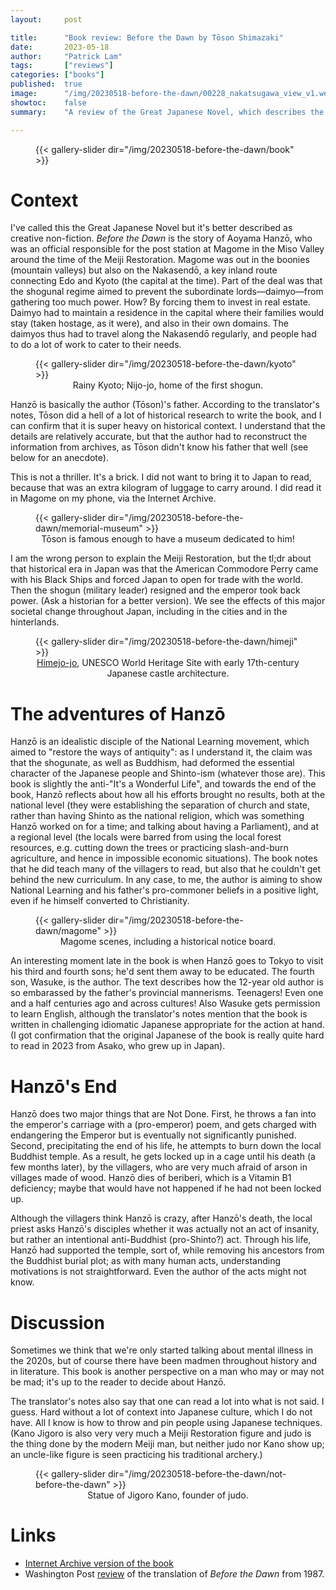 ```yaml
---
layout:     post

title:      "Book review: Before the Dawn by Tōson Shimazaki"
date:       2023-05-18
author:     "Patrick Lam"
tags:       ["reviews"]
categories: ["books"]
published:  true
image:      "/img/20230518-before-the-dawn/00228_nakatsugawa_view_v1.webp"
showtoc:    false
summary:    "A review of the Great Japanese Novel, which describes the life of a village chief along a main highway through the opening of Japan to the world and the Meiji Restoration. Kind of the anti-It's-a-Wonderful-World as he realizes that his efforts didn't bear much fruit."

---
```


<figure>
{{< gallery-slider dir="/img/20230518-before-the-dawn/book" >}}
</figure>

# Context

I've called this the Great Japanese Novel but it's better described as
creative non-fiction. _Before the Dawn_ is the story of Aoyama Hanzō,
who was an official responsible for the post station at Magome in the
Miso Valley around the time of the Meiji Restoration. Magome was
out in the boonies (mountain valleys) but also on the Nakasendō, a key
inland route connecting Edo and Kyoto (the capital at the time). Part
of the deal was that the shogunal regime aimed to prevent the
subordinate lords&mdash;daimyo&mdash;from gathering too much
power. How? By forcing them to invest in real estate. Daimyo had to
maintain a residence in the capital where their families would stay
(taken hostage, as it were), and also in their own domains. The
daimyos thus had to travel along the Nakasendō regularly, and people
had to do a lot of work to cater to their needs.

<figure>
{{< gallery-slider dir="/img/20230518-before-the-dawn/kyoto" >}}
<figcaption style="text-align:center">Rainy Kyoto; Nijo-jo, home of the first shogun.</figcaption>
</figure>

Hanzō is basically the author (Tōson)'s father. According to the
translator's notes, Tōson did a hell of a lot of historical research
to write the book, and I can confirm that it is super heavy on
historical context. I understand that the details are relatively
accurate, but that the author had to reconstruct the information from
archives, as Tōson didn't know his father that well (see below for an anecdote).

This is not a thriller. It's a brick. I did not want to bring it to
Japan to read, because that was an extra kilogram of luggage to carry
around. I did read it in Magome on my phone, via the Internet
Archive.

<figure>
{{< gallery-slider dir="/img/20230518-before-the-dawn/memorial-museum" >}}
<figcaption style="text-align:center">Tōson is famous enough to have a museum dedicated to him!</figcaption>
</figure>

I am the wrong person to explain the Meiji Restoration, but the tl;dr
about that historical era in Japan was that the American Commodore Perry came with
his Black Ships and forced Japan to open for trade with the
world. Then the shogun (military leader) resigned and the emperor took
back power. (Ask a historian for a better version). We see the effects
of this major societal change throughout Japan, including in the
cities and in the hinterlands.

<figure>
{{< gallery-slider dir="/img/20230518-before-the-dawn/himeji" >}}
<figcaption style="text-align:center"><a href="https://whc.unesco.org/en/list/661/">Himejo-jo</a>, UNESCO World Heritage Site with early 17th-century Japanese castle architecture.</figcaption>
</figure>

# The adventures of Hanzō

Hanzō is an idealistic disciple of the National Learning movement,
which aimed to "restore the ways of antiquity": as I understand it,
the claim was that the shogunate, as well as Buddhism, had deformed
the essential character of the Japanese people and Shinto-ism
(whatever those are). This book is slightly the anti-"It's a Wonderful
Life", and towards the end of the book, Hanzō reflects about how all
his efforts brought no results, both at the national level (they were
establishing the separation of church and state, rather than having
Shinto as the national religion, which was something Hanzō worked on
for a time; and talking about having a Parliament), and at a regional
level (the locals were barred from using the local forest resources,
e.g. cutting down the trees or practicing slash-and-burn agriculture,
and hence in impossible economic situations). The book notes that he
did teach many of the villagers to read, but also that he couldn't get
behind the new curriculum. In any case, to me, the author is aiming to
show National Learning and his father's pro-commoner beliefs in a
positive light, even if he himself converted to Christianity.

<figure>
{{< gallery-slider dir="/img/20230518-before-the-dawn/magome" >}}
<figcaption style="text-align:center">Magome scenes, including a historical notice board.</figcaption>
</figure>

An interesting moment late in the book is when Hanzō goes to Tokyo to
visit his third and fourth sons; he'd sent them away to be
educated. The fourth son, Wasuke, is the author. The text describes
how the 12-year old author is so embarassed by the father's provincial
mannerisms. Teenagers! Even one and a half centuries ago and across cultures! Also
Wasuke gets permission to learn English, although the
translator's notes mention that the book is written in challenging
idiomatic Japanese appropriate for the action at hand. (I got
confirmation that the original Japanese of the book is really quite
hard to read in 2023 from Asako, who grew up in Japan).

# Hanzō's End

Hanzō does two major things that are Not Done. First, he throws a fan
into the emperor's carriage with a (pro-emperor) poem, and gets
charged with endangering the Emperor but is eventually not
significantly punished. Second, precipitating the end of his life, he
attempts to burn down the local Buddhist temple. As a result, he gets
locked up in a cage until his death (a few months later), by the
villagers, who are very much afraid of arson in villages made of
wood. Hanzō dies of beriberi, which is a Vitamin B1 deficiency; maybe
that would have not happened if he had not been locked up.

Although the villagers think Hanzō is crazy, after Hanzō's death, the
local priest asks Hanzō's disciples whether it was actually not an act
of insanity, but rather an intentional anti-Buddhist (pro-Shinto?)
act. Through his life, Hanzō had supported the temple, sort of, while
removing his ancestors from the Buddhist burial plot; as with many
human acts, understanding motivations is not straightforward. Even the
author of the acts might not know.

# Discussion

Sometimes we think that we're only started talking about mental
illness in the 2020s, but of course there have been madmen throughout
history and in literature. This book is another perspective on a man
who may or may not be mad; it's up to the reader to decide about
Hanzō.

The translator's notes also say that one can read a lot into what is
not said. I guess. Hard without a lot of context into Japanese
culture, which I do not have. All I know is how to throw and pin
people using Japanese techniques. (Kano Jigoro is also very very much
a Meiji Restoration figure and judo is the thing done by the modern
Meiji man, but neither judo nor Kano show up; an uncle-like figure
is seen practicing his traditional archery.)

<figure>
{{< gallery-slider dir="/img/20230518-before-the-dawn/not-before-the-dawn" >}}
<figcaption style="text-align:center">Statue of Jigoro Kano, founder of judo.</figcaption>
</figure>

# Links

* [Internet Archive version of the book](https://archive.org/details/beforedawn00shim_0/mode/1up)
* Washington Post [review](https://www.washingtonpost.com/archive/entertainment/books/1987/08/23/the-epic-novel-of-19th-century-japan/7b818d1e-19a0-42d1-8aa1-d38422c4f1e7/) of the translation of _Before the Dawn_ from 1987.